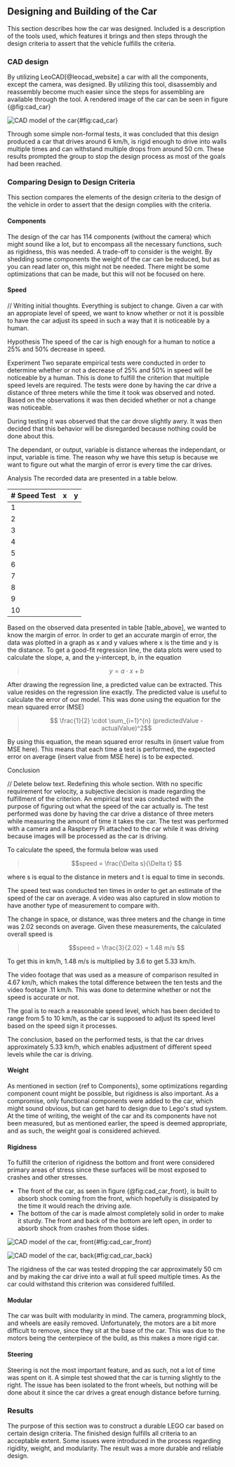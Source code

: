 ## Designing and Building of the Car
This section describes how the car was designed. Included is a description of the tools used, which features it brings and then steps through the design criteria to assert that the vehicle fulfills the criteria.

### CAD design
By utilizing LeoCAD[@leocad_website] a car with all the components, except the camera, was designed. By utilizing this tool, disassembly and reassembly become much easier since the steps for assembling are available through the tool. A rendered image of the car can be seen in figure {@fig:cad_car}

![CAD model of the car](report/assets/pictures/cad_car.png){#fig:cad_car}

Through some simple non-formal tests, it was concluded that this design produced a car that drives around 6 km/h, is rigid enough to drive into walls multiple times and can withstand multiple drops from around 50 cm. These results prompted the group to stop the design process as most of the goals had been reached.

### Comparing Design to Design Criteria
This section compares the elements of the design criteria to the design of the vehicle in order to assert that the design complies with the criteria.

#### Components
The design of the car has 114 components (without the camera) which might sound like a lot, but to encompass all the necessary functions, such as rigidness, this was needed. A trade-off to consider is the weight. By shedding some components the weight of the car can be reduced, but as you can read later on, this might not be needed. There might be some optimizations that can be made, but this will not be focused on here.

#### Speed
// Writing initial thoughts. Everything is subject to change. 
Given a car with an appropiate level of speed, we want to know whether or not it is possible to have the car adjust its speed in such a way that it is noticeable by a human. 

Hypothesis
The speed of the car is high enough for a human to notice a 25% and 50% decrease in speed. 

Experiment
Two separate empirical tests were conducted in order to determine whether or not a decrease of 25% and 50% in speed will be noticeable by a human. This is done to fulfill the criterion that multiple speed levels are required. 
The tests were done by having the car drive a distance of three meters while the time it took was observed and noted. 
Based on the observations it was then decided whether or not a change was noticeable.

During testing it was observed that the car drove slightly awry. It was then decided that this behavior will be disregarded because nothing could be done about this. 

The dependant, or output, variable is distance whereas the independant, or input, variable is time. The reason why we have this setup is because we want to figure out what the margin of error is every time the car drives.  

Analysis
The recorded data are presented in a table below. 

| # Speed Test | x | y |
|--------------|---|---|
| 1            |   |   |
| 2            |   |   |
| 3            |   |   |
| 4            |   |   |
| 5            |   |   |
| 6            |   |   |
| 7            |   |   |
| 8            |   |   |
| 9            |   |   |
| 10           |   |   |

Based on the observed data presented in table [table_above], we wanted to know the margin of error. In order to get an accurate margin of error, the data was plotted in a graph as x and y values where x is the time and y is the distance. To get a good-fit regression line, the data plots were used to calculate the slope, a, and the y-intercept, b, in the equation

> $$y = a \cdot x + b$$

After drawing the regression line, a predicted value can be extracted. This value resides on the regression line exactly. The predicted value is useful to calculate the error of our model. This was done using the equation for the mean squared error (MSE)

> 	$$ \frac{1}{2} \cdot \sum_{i=1}^{n} (predictedValue - actualValue)^2$$

By using this equation, the mean squared error results in (insert value from MSE here). 
This means that each time a test is performed, the expected error on average (insert value from MSE here) is to be expected. 






Conclusion

// Delete below text. Redefining this whole section. 
With no specific requirement for velocity, a subjective decision is made regarding the fulfillment of the criterion. 
An empirical test was conducted with the purpose of figuring out what the speed of the car actually is.
The test performed was done by having the car drive a distance of three meters while measuring the amount of time it takes the car.
The test was performed with a camera and a Raspberry Pi attached to the car while it was driving because images will be processed as the car is driving. 

To calculate the speed, the formula below was used

> $$speed = \frac{\Delta s}{\Delta t} $$

where s is equal to the distance in meters and t is equal to time in seconds. 

The speed test was conducted ten times in order to get an estimate of the speed of the car on average. 
A video was also captured in slow motion to have another type of measurement to compare with.

The change in space, or distance, was three meters and the change in time was 2.02 seconds on average. Given these measurements, the calculated overall speed is

> $$speed = \frac{3}{2.02} = 1.48 m/s $$

To get this in km/h, 1.48 m/s is multiplied by 3.6 to get 5.33 km/h. 

The video footage that was used as a measure of comparison resulted in 4.67 km/h, which makes the total difference between the ten tests and the video footage .11 km/h. 
This was done to determine whether or not the speed is accurate or not. 

The goal is to reach a reasonable speed level, which has been decided to range from 5 to 10 km/h, as the car is supposed to adjust its speed level based on the speed sign it processes. 

The conclusion, based on the performed tests, is that the car drives approximately 5.33 km/h, which enables adjustment of different speed levels while the car is driving.


#### Weight
As mentioned in section {ref to Components}, some optimizations regarding component count might be possible, but rigidness is also important. As a compromise, only functional components were added to the car, which might sound obvious, but can get hard to design due to Lego's stud system. At the time of writing, the weight of the car and its components have not been measured, but as mentioned earlier, the speed is deemed appropriate, and as such, the weight goal is considered achieved.

#### Rigidness
To fulfill the criterion of rigidness the bottom and front were considered primary areas of stress since these surfaces will be most exposed to crashes and other stresses. 

* The front of the car, as seen in figure {@fig:cad_car_front}, is built to absorb shock coming from the front, which hopefully is dissipated by the time it would reach the driving axle. 
* The bottom of the car is made almost completely solid in order to make it sturdy. The front and back of the bottom are left open, in order to absorb shock from crashes from those sides.

![CAD model of the car, front](report/assets/pictures/cad_car_front.png){#fig:cad_car_front}

![CAD model of the car, back](report/assets/pictures/cad_car_back.png){#fig:cad_car_back}

The rigidness of the car was tested dropping the car approximately 50 cm and by making the car drive into a wall at full speed multiple times. As the car could withstand this criterion was considered fulfilled. 

#### Modular
The car was built with modularity in mind. The camera, programming block, and wheels are easily removed. Unfortunately, the motors are a bit more difficult to remove, since they sit at the base of the car. This was due to the motors being the centerpiece of the build, as this makes a more rigid car.

#### Steering
Steering is not the most important feature, and as such, not a lot of time was spent on it. A simple test showed that the car is turning slightly to the right. The issue has been isolated to the front wheels, but nothing will be done about it since the car drives a great enough distance before turning.

### Results
The purpose of this section was to construct a durable LEGO car based on certain design criteria. The finished design fulfills all criteria to an acceptable extent. Some issues were introduced in the process regarding rigidity, weight, and modularity. The result was a more durable and reliable design. 